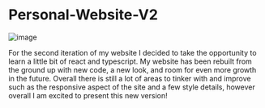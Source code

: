 # Personal-Website-V2
![image](https://user-images.githubusercontent.com/72225524/232348040-b03298dc-3878-46d4-bf5e-36aca4e2b668.png)

For the second iteration of my website I decided to take the opportunity to learn a little bit of react and typescript. My website has been rebuilt from the ground up with new code, a new look, and room for even more growth in the future. Overall there is still a lot of areas to tinker with and improve such as the responsive aspect of the site and a few style details, however overall I am excited to present this new version!
